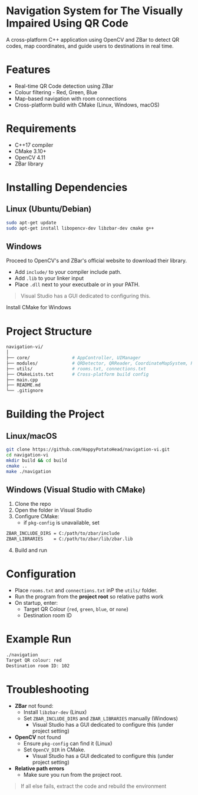 # Navigation System for The Visually Impaired Using QR Code 

A cross-platform C++ application using OpenCV and ZBar to detect QR codes, map coordinates, and guide users to destinations in real time. 

# Features

- Real-time QR Code detection using ZBar
- Colour filtering - Red, Green, Blue
- Map-based navigation with room connections
- Cross-platform build with CMake (Linux, Windows, macOS)

# Requirements

- C++17 compiler
- CMake 3.10+
- OpenCV 4.11
- ZBar library

# Installing Dependencies

## Linux (Ubuntu/Debian)

```bash
sudo apt-get update
sudo apt-get install libopencv-dev libzbar-dev cmake g++
```

## Windows

Proceed to OpenCV's and ZBar's official website to download their library. 

- Add `include/` to your compiler include path.
- Add `.lib` to your linker input
- Place `.dll` next to your executbale or in your PATH.

> Visual Studio has a GUI dedicated to configuring this. 

Install CMake for Windows

# Project Structure

```bash
navigation-vi/
│
├── core/                # AppController, UIManager
├── modules/             # QRDetector, QRReader, CoordinateMapSystem, RouteGuidance
├── utils/               # rooms.txt, connections.txt
├── CMakeLists.txt       # Cross-platform build config
├── main.cpp
├── README.md
└── .gitignore
```

# Building the Project

## Linux/macOS

```bash
git clone https://github.com/HappyPotatoHead/navigation-vi.git
cd navigation-vi
mkdir build && cd build
cmake ..
make ./navigation
```

## Windows (Visual Studio with CMake)

1. Clone the repo
2. Open the folder in Visual Studio
3. Configure CMake:
    - if `pkg-config` is unavailable, set
```bash
ZBAR_INCLUDE_DIRS = C:/path/to/zbar/include
ZBAR_LIBRARIES    = C:/path/to/zbar/lib/zbar.lib
```
4. Build and run

# Configuration

- Place `rooms.txt` and `connections.txt` inP the `utils/` folder.
- Run the program from the **project root** so relative paths work
- On startup, enter:
    - Target QR Colour (`red`, `green`, `blue`, or `none`)
    - Destination room ID

# Example Run

```bash
./navigation
Target QR colour: red
Destination room ID: 102
```

# Troubleshooting
- **ZBar** not found: 
    - Install `libzbar-dev` (Linux)
    - Set `ZBAR_INCLUDE_DIRS` and `ZBAR_LIBRARIES` manually (Windows)
        - Visual Studio has a GUI dedicated to configure this (under project setting)
- **OpenCV** not found
    - Ensure `pkg-config` can find it (Linux)
    - Set `OpenCV_DIR` in CMake.
        - Visual Studio has a GUI dedicated to configure this (under project setting)
- **Relative path errors**
    - Make sure you run from the project root.

> If all else fails, extract the code and rebuild the environment